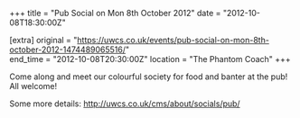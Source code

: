 +++
title = "Pub Social on Mon 8th October 2012"
date = "2012-10-08T18:30:00Z"

[extra]
original = "https://uwcs.co.uk/events/pub-social-on-mon-8th-october-2012-1474489065516/"    
end_time = "2012-10-08T20:30:00Z"
location = "The Phantom Coach"
+++

Come along and meet our colourful society for food and banter at the pub\! All welcome\!

Some more details: http://uwcs.co.uk/cms/about/socials/pub/

